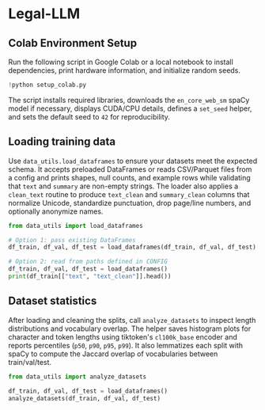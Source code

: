 # Legal-LLM

## Colab Environment Setup

Run the following script in Google Colab or a local notebook to install dependencies,
print hardware information, and initialize random seeds.

```python
!python setup_colab.py
```

The script installs required libraries, downloads the `en_core_web_sm` spaCy model if
necessary, displays CUDA/CPU details, defines a `set_seed` helper, and sets the default
seed to `42` for reproducibility.


## Loading training data

Use `data_utils.load_dataframes` to ensure your datasets meet the expected schema. It
accepts preloaded DataFrames or reads CSV/Parquet files from a config and prints shapes,
null counts, and example rows while validating that `text` and `summary` are non-empty
strings. The loader also applies a `clean_text` routine to produce `text_clean` and
`summary_clean` columns that normalize Unicode, standardize punctuation, drop page/line
numbers, and optionally anonymize names.


```python
from data_utils import load_dataframes

# Option 1: pass existing DataFrames
df_train, df_val, df_test = load_dataframes(df_train, df_val, df_test)

# Option 2: read from paths defined in CONFIG
df_train, df_val, df_test = load_dataframes()
print(df_train[["text", "text_clean"]].head())
```

## Dataset statistics

After loading and cleaning the splits, call `analyze_datasets` to inspect length
distributions and vocabulary overlap. The helper saves histogram plots for character
and token lengths using tiktoken's `cl100k_base` encoder and reports percentiles
(`p50`, `p90`, `p95`, `p99`). It also lemmatizes each split with spaCy to compute the
Jaccard overlap of vocabularies between train/val/test.

```python
from data_utils import analyze_datasets

df_train, df_val, df_test = load_dataframes()
analyze_datasets(df_train, df_val, df_test)

```
